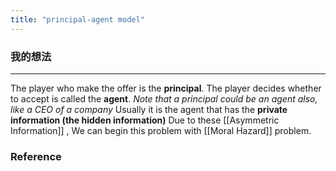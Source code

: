 ```yaml
---
title: "principal-agent model"
---
```


### 我的想法



---

The player who make the offer is the **principal**.
The player decides whether to accept is called the **agent**.
*Note that a principal could be an agent also, like a CEO of a company*
Usually it is the agent that has the **private information (the hidden information)**
Due to these [[Asymmetric Information]] , We can begin this problem with [[Moral Hazard]] problem.

### Reference 



